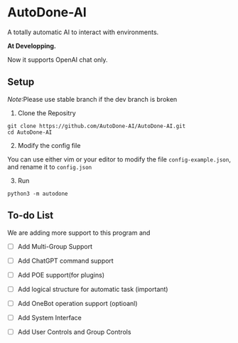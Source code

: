 # AutoDone-AI

A totally automatic AI to interact with environments.

**At Developping.**

Now it supports OpenAI chat only.

## Setup

*Note*:Please use stable branch if the dev branch is broken

1. Clone the Repositry

```shell
git clone https://github.com/AutoDone-AI/AutoDone-AI.git
cd AutoDone-AI
```

2. Modify the config file

You can use either vim or your editor to modify the file `config-example.json`, and rename it to `config.json`

3. Run

```shell
python3 -m autodone
```

## To-do List

We are adding more support to this program and 
- [ ] Add Multi-Group Support
- [ ] Add ChatGPT command support
- [ ] Add POE support(for plugins)
- [ ] Add logical structure for automatic task (important)
- [ ] Add OneBot operation support (optioanl)
- [ ] Add System Interface
- [ ] Add User Controls and Group Controls

